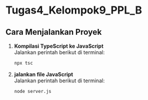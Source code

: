 # Tugas4_Kelompok9_PPL_B

## Cara Menjalankan Proyek

1. **Kompilasi TypeScript ke JavaScript**  
   Jalankan perintah berikut di terminal:  
   ```sh
   npx tsc

2. **jalankan file JavaScript**  
   Jalankan perintah berikut di terminal:  
   ```sh
   node server.js
